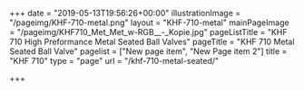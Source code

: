 +++
date = "2019-05-13T19:56:26+00:00"
illustrationImage = "/pageimg/KHF-710-metal.png"
layout = "KHF-710-metal"
mainPageImage = "/pageimg/KHF710_Met_Met_w-RGB__-_Kopie.jpg"
pageListTitle = "KHF 710 High Preformance Metal Seated Ball Valves"
pageTitle = "KHF 710 Metal Seated Ball Valve"
pagelist = ["New page item", "New Page item 2"]
title = "KHF 710"
type = "page"
url = "/khf-710-metal-seated/"

+++
